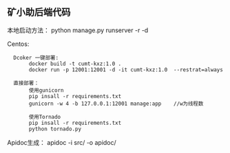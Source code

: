 <h2> 矿小助后端代码</h2>



本地启动方法：
      python manage.py runserver -r -d
      
      
Centos:

      Dcoker 一键部署:
           docker build -t cumt-kxz:1.0 .
           docker run -p 12001:12001 -d -it cumt-kxz:1.0  --restrat=always
      
      直接部署：
           使用gunicorn
           pip insall -r requirements.txt
           gunicorn -w 4 -b 127.0.0.1:12001 manage:app    //w为线程数
           
           使用Tornado
           pip insall -r requirements.txt
           python tornado.py
           
           
Apidoc生成：
       apidoc -i src/ -o apidoc/
       
       
       

